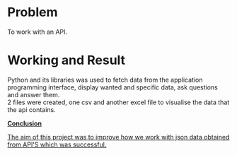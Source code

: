 # Problem
To work with an API.

# Working and Result
Python and its libraries was used to fetch data from the application programming interface, display wanted and specific data, ask questions and answer them.  
2 files were created, one csv and another excel file to visualise the data that the api contains.

<u>**Conclusion**<u> 

The aim of this project was to improve how we work with json data obtained from API'S which was successful.

